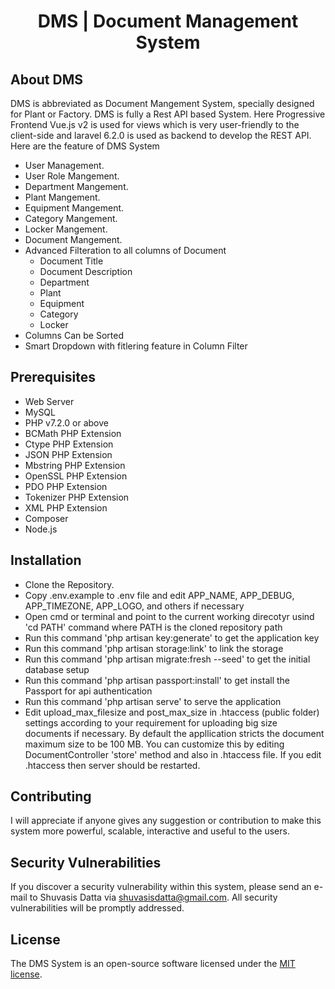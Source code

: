 <h1 align="center">DMS | Document Management System</h1>

## About DMS

DMS is abbreviated as Document Mangement System, specially designed for Plant or Factory. DMS is fully a Rest API based System. Here Progressive Frontend Vue.js v2 is used for views which is very user-friendly to the client-side and laravel 6.2.0 is used as backend to develop the REST API. Here are the feature of DMS System

- User Management.
- User Role Mangement.
- Department Mangement.
- Plant Mangement.
- Equipment Mangement.
- Category Mangement.
- Locker Mangement.
- Document Mangement.
- Advanced Filteration to all columns of Document
    - Document Title
    - Document Description
    - Department
    - Plant
    - Equipment
    - Category
    - Locker
- Columns Can be Sorted
- Smart Dropdown with fitlering feature in Column Filter

## Prerequisites

- Web Server
- MySQL 
- PHP v7.2.0 or above
- BCMath PHP Extension
- Ctype PHP Extension
- JSON PHP Extension
- Mbstring PHP Extension
- OpenSSL PHP Extension
- PDO PHP Extension
- Tokenizer PHP Extension
- XML PHP Extension 
- Composer
- Node.js

## Installation

- Clone the Repository.
- Copy .env.example to .env file and edit APP_NAME, APP_DEBUG, APP_TIMEZONE, APP_LOGO, and others if necessary
- Open cmd or terminal and point to the current working direcotyr usind 'cd PATH' command where PATH is the cloned repository path
- Run this command 'php artisan key:generate' to get the application key
- Run this command 'php artisan storage:link' to link the storage
- Run this command 'php artisan migrate:fresh --seed' to get the initial database setup
- Run this command 'php artisan passport:install' to get install the Passport for api authentication
- Run this command 'php artisan serve' to serve the application
- Edit upload_max_filesize and post_max_size in .htaccess (public folder) settings according to your requirement for uploading big size documents if necessary. By default the appllication stricts the document maximum size to be 100 MB. You can customize this by editing DocumentController 'store' method and also in .htaccess file. If you edit .htaccess then server should be restarted.

## Contributing

I will appreciate if anyone gives any suggestion or contribution to make this system more powerful, scalable, interactive and useful to the users.

## Security Vulnerabilities

If you discover a security vulnerability within this system, please send an e-mail to Shuvasis Datta via [shuvasisdatta@gmail.com](mailto:shuvasisdatta@gmail.com). All security vulnerabilities will be promptly addressed.

## License

The DMS System is an open-source software licensed under the [MIT license](license).
